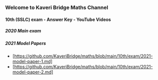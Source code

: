 ### Welcome to Kaveri Bridge Maths Channel

#### 10th (SSLC) exam - Answer Key - YouTube Videos
##### 2020 Main exam
##### 2021 Model Papers
* [https://github.com/KaveriBridge/maths/blob/main/10th/exam/2021-model-paper-1.md]
* [https://github.com/KaveriBridge/maths/blob/main/10th/exam/2021-model-paper-2.md]
